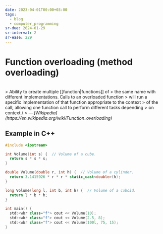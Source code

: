 ```yaml
---
date: 2023-04-01T00:00+03:00
tags:
  - blog
  - computer_programming
sr-due: 2024-01-29
sr-interval: 2
sr-ease: 229
---
```


# Function overloading (method overloading)
<br class="f">
> Ability to create multiple [[function|functions]] of
> the same name with different implementations. Calls to an overloaded function
> will run a specific implementation of that function appropriate to the context
> of the call, allowing one function call to perform different tasks depending
> on context.\
> — <cite>[Wikipedia](https://en.wikipedia.org/wiki/Function_overloading)</cite>

## Example in C++

```cpp
#include <iostream>

int Volume(int s) {  // Volume of a cube.
  return s * s * s;
}

double Volume(double r, int h) {  // Volume of a cylinder.
  return 3.1415926 * r * r * static_cast<double>(h);
}

long Volume(long l, int b, int h) {  // Volume of a cuboid.
  return l * b * h;
}

int main() {
  std:<wbr class="f"> cout << Volume(10);
  std:<wbr class="f"> cout << Volume(2.5, 8);
  std:<wbr class="f"> cout << Volume(100l, 75, 15);
}
```
